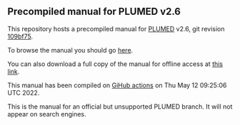 Precompiled manual for PLUMED v2.6
-----------------------------

This repository hosts a precompiled manual for [PLUMED](http://www.plumed.org) v2.6,
git revision [109bf75](https://github.com/plumed/plumed2/commit/109bf75).

To browse the manual you should go [here](http://plumed.github.io/doc-v2.6).

You can also download a full copy of the manual for offline access
at [this link](http://github.com/plumed/doc-v2.6/archive/gh-pages.zip).

This manual has been compiled on [GiHub actions](http://github.com/plumed/plumed2/actions) on Thu May 12 09:25:06 UTC 2022.

This is the manual for an official but unsupported PLUMED branch. It will not appear on search engines.
